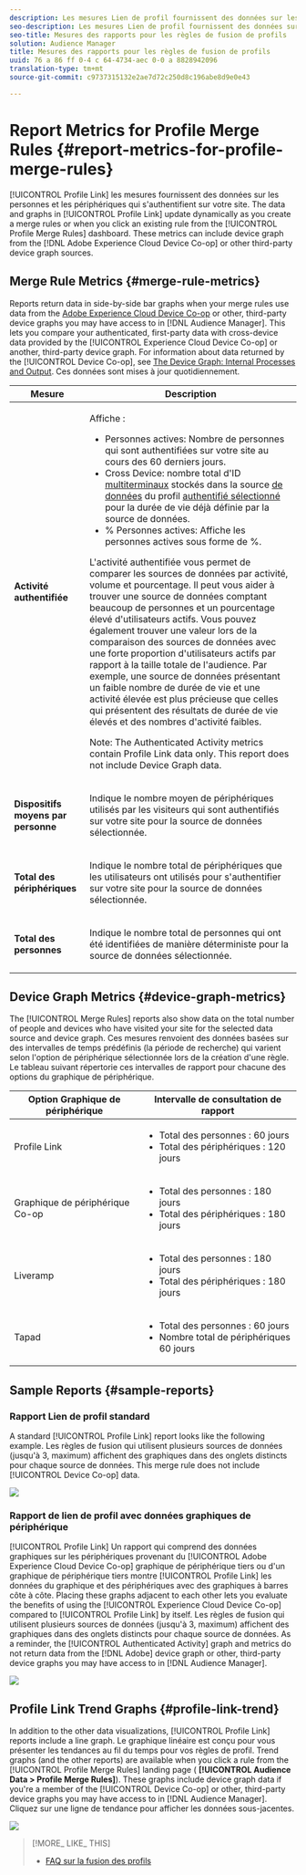 ```yaml
---
description: Les mesures Lien de profil fournissent des données sur les personnes et les périphériques qui s'authentifient sur votre site. Les données et les graphiques de la mise à jour du lien de profil sont dynamiquement mis à jour lorsque vous créez des règles de fusion ou lorsque vous cliquez sur une règle existante depuis le tableau de bord Règles de fusion de profils. Ces mesures peuvent inclure le graphique de périphérique issu de l'application Adobe Experience Cloud Device Co-op ou d'autres sources de graphique de périphérique tiers.
seo-description: Les mesures Lien de profil fournissent des données sur les personnes et les périphériques qui s'authentifient sur votre site. Les données et les graphiques de la mise à jour du lien de profil sont dynamiquement mis à jour lorsque vous créez des règles de fusion ou lorsque vous cliquez sur une règle existante depuis le tableau de bord Règles de fusion de profils. Ces mesures peuvent inclure le graphique de périphérique issu de l'application Adobe Experience Cloud Device Co-op ou d'autres sources de graphique de périphérique tiers.
seo-title: Mesures des rapports pour les règles de fusion de profils
solution: Audience Manager
title: Mesures des rapports pour les règles de fusion de profils
uuid: 76 a 86 ff 0-4 c 64-4734-aec 0-0 a 8828942096
translation-type: tm+mt
source-git-commit: c9737315132e2ae7d72c250d8c196abe8d9e0e43

---
```



# Report Metrics for Profile Merge Rules {#report-metrics-for-profile-merge-rules}

[!UICONTROL Profile Link] les mesures fournissent des données sur les personnes et les périphériques qui s&#39;authentifient sur votre site. The data and graphs in [!UICONTROL Profile Link] update dynamically as you create a merge rules or when you click an existing rule from the [!UICONTROL Profile Merge Rules] dashboard. These metrics can include device graph from the [!DNL Adobe Experience Cloud Device Co-op] or other third-party device graph sources.

## Merge Rule Metrics {#merge-rule-metrics}

Reports return data in side-by-side bar graphs when your merge rules use data from the [Adobe Experience Cloud Device Co-op](https://marketing.adobe.com/resources/help/en_US/mcdc/) or other, third-party device graphs you may have access to in [!DNL Audience Manager]. This lets you compare your authenticated, first-party data with cross-device data provided by the [!UICONTROL Experience Cloud Device Co-op] or another, third-party device graph. For information about data returned by the [!UICONTROL Device Co-op], see [The Device Graph: Internal Processes and Output](https://marketing.adobe.com/resources/help/en_US/mcdc/mcdc-processes.html). Ces données sont mises à jour quotidiennement.

<table id="table_A7FB2F9804F84AC8A6DD05C0E6EE7555"> 
 <thead> 
  <tr> 
   <th colname="col1" class="entry"> Mesure </th> 
   <th colname="col2" class="entry"> Description </th> 
  </tr> 
 </thead>
 <tbody> 
  <tr> 
   <td colname="col1"> <p> <b><span class="wintitle"> Activité authentifiée</span></b> </p> </td> 
   <td colname="col2"> <p>Affiche : </p> 
    <ul id="ul_7F7373919A4A49028EF4BF7B28D9F8E9"> 
     <li id="li_FE2F93C496D64ED8928B3E522C9585EA"> <span class="wintitle"> Personnes actives</span>: Nombre de personnes qui sont authentifiées sur votre site au cours des 60 derniers jours. </li> 
     <li id="li_60CFD26EE68B442683C0ED5FED1A79C8"> <span class="wintitle"> Cross Device</span>: nombre total d'ID <a href="../../features/profile-merge-rules/merge-rules-start.md#create-data-source"> multiterminaux</a> stockés dans la source <a href="../../features/manage-datasources.md#create-data-source"> de données</a> du profil <a href="../../features/profile-merge-rules/merge-rule-definitions.md"> authentifié sélectionné</a> pour la durée de vie déjà définie par la source de données. </li> 
     <li id="li_F2F07B6A326C4A18B79A0CF2C47D9677"> <span class="wintitle"> % Personnes actives</span>: Affiche <span class="wintitle"> les personnes actives</span> sous forme de %. </li> 
    </ul> <p> <span class="wintitle"> L'activité authentifiée</span> vous permet de comparer les sources de données par activité, volume et pourcentage. Il peut vous aider à trouver une source de données comptant beaucoup de personnes et un pourcentage élevé d'utilisateurs actifs. Vous pouvez également trouver une valeur lors de la comparaison des sources de données avec une forte proportion d'utilisateurs actifs par rapport à la taille totale de l'audience. Par exemple, une source de données présentant un faible nombre de durée de vie et une activité élevée est plus précieuse que celles qui présentent des résultats de durée de vie élevés et des nombres d'activité faibles. </p> <p> <p>Note: The <span class="wintitle"> Authenticated Activity</span> metrics contain <span class="wintitle"> Profile Link</span> data only. This report does not include <span class="wintitle"> Device Graph</span> data. </p> </p> </td> 
  </tr> 
  <tr> 
   <td colname="col1"> <p> <b><span class="wintitle"> Dispositifs moyens par personne</span></b> </p> </td> 
   <td colname="col2"> <p> Indique le nombre moyen de périphériques utilisés par les visiteurs qui sont authentifiés sur votre site pour la source de données sélectionnée. </p> </td> 
  </tr> 
  <tr> 
   <td colname="col1"> <p> <b><span class="wintitle"> Total des périphériques</span></b> </p> </td> 
   <td colname="col2"> <p>Indique le nombre total de périphériques que les utilisateurs ont utilisés pour s'authentifier sur votre site pour la source de données sélectionnée. </p> </td> 
  </tr> 
  <tr> 
   <td colname="col1"> <p> <b><span class="wintitle"> Total des personnes</span></b> </p> </td> 
   <td colname="col2"> <p>Indique le nombre total de personnes qui ont été identifiées de manière déterministe pour la source de données sélectionnée. </p> </td> 
  </tr> 
 </tbody> 
</table>

## Device Graph Metrics {#device-graph-metrics}

The [!UICONTROL Merge Rules] reports also show data on the total number of people and devices who have visited your site for the selected data source and device graph. Ces mesures renvoient des données basées sur des intervalles de temps prédéfinis (la période de recherche) qui varient selon l&#39;option de périphérique sélectionnée lors de la création d&#39;une règle. Le tableau suivant répertorie ces intervalles de rapport pour chacune des options du graphique de périphérique.

<table id="table_038983EBC71F4A55BBCA99212AC5DEE6"> 
 <thead> 
  <tr> 
   <th colname="col1" class="entry"> Option Graphique de périphérique </th> 
   <th colname="col2" class="entry"> Intervalle de consultation de rapport </th> 
  </tr>
 </thead>
 <tbody> 
  <tr> 
   <td colname="col1"> <p><span class="wintitle"> Profile Link</span> </p> </td> 
   <td colname="col2"> <p> 
     <ul id="ul_B2FF2341573840549FFB96579F537082"> 
      <li id="li_B37323C2F2434F41B407500AC5C15447">Total des personnes : 60 jours </li> 
      <li id="li_08D911224A60418BBB3CFB4E70CE73D4">Total des périphériques : 120 jours </li> 
     </ul> </p> </td> 
  </tr> 
  <tr> 
   <td colname="col1"> <p><span class="wintitle"> Graphique de périphérique Co-op</span> </p> </td> 
   <td colname="col2"> <p> 
     <ul id="ul_64AD1DD89DF64703B70B973A463BA020"> 
      <li id="li_D7D3A3871F434CBFA71BE8929EB41648">Total des personnes : 180 jours </li> 
      <li id="li_125D387986B2463EB310203CE5857EDA">Total des périphériques : 180 jours </li> 
     </ul> </p> </td> 
  </tr> 
  <tr> 
   <td colname="col1"> <p><span class="wintitle"> Liveramp</span> </p> </td> 
   <td colname="col2"> <p> 
     <ul id="ul_2772F3AD7E1440789B635794ECDE8DFB"> 
      <li id="li_1432363829D64615B1D349A3722D6268">Total des personnes : 180 jours </li> 
      <li id="li_D5C0E3CE92524B54BBD36C73A326292B">Total des périphériques : 180 jours </li> 
     </ul> </p> </td> 
  </tr> 
  <tr> 
   <td colname="col1"> <p><span class="wintitle"> Tapad</span> </p> </td> 
   <td colname="col2"> <p> 
     <ul id="ul_274529DB58E6442E95C6AD89BECB1362"> 
      <li id="li_67102211A72A4E47AACFE5E369793C17">Total des personnes : 60 jours </li> 
      <li id="li_3E8F3DA6A7B5487895A626674DA363A5">Nombre total de périphériques 60 jours </li> 
     </ul> </p> </td> 
  </tr> 
 </tbody> 
</table>

## Sample Reports {#sample-reports}

### Rapport Lien de profil standard

A standard [!UICONTROL Profile Link] report looks like the following example. Les règles de fusion qui utilisent plusieurs sources de données (jusqu&#39;à 3, maximum) affichent des graphiques dans des onglets distincts pour chaque source de données. This merge rule does not include [!UICONTROL Device Co-op] data.

![](assets/coop-metrics1.png)

### Rapport de lien de profil avec données graphiques de périphérique

[!UICONTROL Profile Link] Un rapport qui comprend des données graphiques sur les périphériques provenant du [!UICONTROL Adobe Experience Cloud Device Co-op] graphique de périphérique tiers ou d&#39;un graphique de périphérique tiers montre [!UICONTROL Profile Link] les données du graphique et des périphériques avec des graphiques à barres côte à côte. Placing these graphs adjacent to each other lets you evaluate the benefits of using the [!UICONTROL Experience Cloud Device Co-op] compared to [!UICONTROL Profile Link] by itself. Les règles de fusion qui utilisent plusieurs sources de données (jusqu&#39;à 3, maximum) affichent des graphiques dans des onglets distincts pour chaque source de données. As a reminder, the [!UICONTROL Authenticated Activity] graph and metrics do not return data from the [!DNL Adobe] device graph or other, third-party device graphs you may have access to in [!DNL Audience Manager].

![](assets/coop-metrics2.png)

## Profile Link Trend Graphs {#profile-link-trend}

In addition to the other data visualizations, [!UICONTROL Profile Link] reports include a line graph. Le graphique linéaire est conçu pour vous présenter les tendances au fil du temps pour vos règles de profil. Trend graphs (and the other reports) are available when you click a rule from the [!UICONTROL Profile Merge Rules] landing page ( **[!UICONTROL Audience Data > Profile Merge Rules]**). These graphs include device graph data if you&#39;re a member of the [!UICONTROL Device Co-op] or other, third-party device graphs you may have access to in [!DNL Audience Manager]. Cliquez sur une ligne de tendance pour afficher les données sous-jacentes.

![](assets/authenticated_trends.png)

>[!MORE_ LIKE_ THIS]
>
>* [FAQ sur la fusion des profils](../../faq/faq-profile-merge.md)

